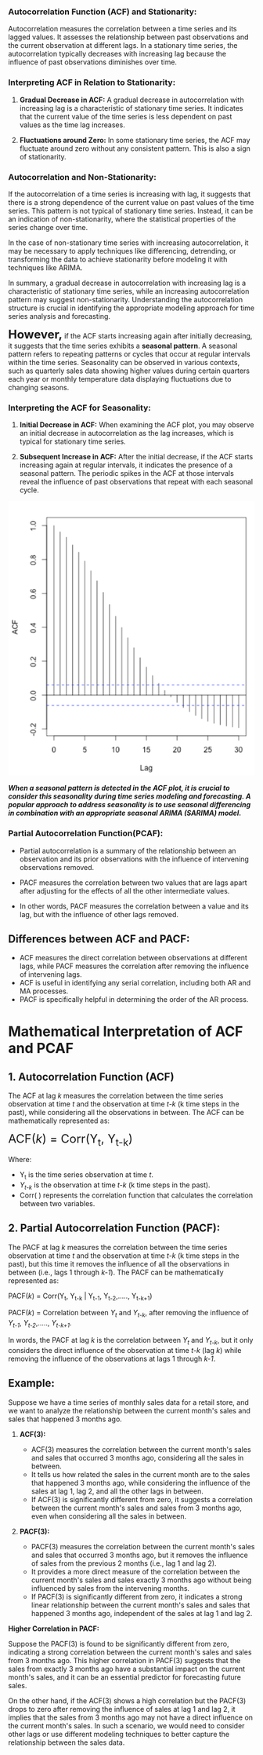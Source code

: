 
### Autocorrelation Function (ACF) and Stationarity:

Autocorrelation measures the correlation between a time series and its lagged values. It assesses the relationship between past observations and the current observation at different lags. In a stationary time series, the autocorrelation typically decreases with increasing lag because the influence of past observations diminishes over time.



### Interpreting ACF in Relation to Stationarity:

1. **Gradual Decrease in ACF:** A gradual decrease in autocorrelation with increasing lag is a characteristic of stationary time series. It indicates that the current value of the time series is less dependent on past values as the time lag increases.

2. **Fluctuations around Zero:** In some stationary time series, the ACF may fluctuate around zero without any consistent pattern. This is also a sign of stationarity.


### Autocorrelation and Non-Stationarity:

If the autocorrelation of a time series is increasing with lag, it suggests that there is a strong dependence of the current value on past values of the time series. This pattern is not typical of stationary time series. Instead, it can be an indication of non-stationarity, where the statistical properties of the series change over time.

In the case of non-stationary time series with increasing autocorrelation, it may be necessary to apply techniques like differencing, detrending, or transforming the data to achieve stationarity before modeling it with techniques like ARIMA.

In summary, a gradual decrease in autocorrelation with increasing lag is a characteristic of stationary time series, while an increasing autocorrelation pattern may suggest non-stationarity. Understanding the autocorrelation structure is crucial in identifying the appropriate modeling approach for time series analysis and forecasting.

**<span style="font-size:24px">However,</span>**  if the ACF starts increasing again after initially decreasing, it suggests that the time series exhibits a **seasonal pattern**. A seasonal pattern refers to repeating patterns or cycles that occur at regular intervals within the time series. Seasonality can be observed in various contexts, such as quarterly sales data showing higher values during certain quarters each year or monthly temperature data displaying fluctuations due to changing seasons.


### Interpreting the ACF for Seasonality:

1. **Initial Decrease in ACF:** When examining the ACF plot, you may observe an initial decrease in autocorrelation as the lag increases, which is typical for stationary time series.

2. **Subsequent Increase in ACF:** After the initial decrease, if the ACF starts increasing again at regular intervals, it indicates the presence of a seasonal pattern. The periodic spikes in the ACF at those intervals reveal the influence of past observations that repeat with each seasonal cycle.

![ACF](./data/ACF.png)

***When a seasonal pattern is detected in the ACF plot, it is crucial to consider this seasonality during time series modeling and forecasting. A popular approach to address seasonality is to use seasonal differencing in combination with an appropriate seasonal ARIMA (SARIMA) model.***



### Partial Autocorrelation Function(PCAF):

- Partial autocorrelation is a summary of the relationship between an observation and its prior observations with the influence of intervening observations removed.

- PACF measures the correlation between two values that are lags apart after adjusting for the effects of all the other intermediate values.

- In other words, PACF measures the correlation between a value and its lag, but with the influence of other lags removed.



## Differences between ACF and PACF:

- ACF measures the direct correlation between observations at different lags, while PACF measures the correlation after removing the influence of intervening lags.
- ACF is useful in identifying any serial correlation, including both AR and MA processes.
- PACF is specifically helpful in determining the order of the AR process.


# Mathematical Interpretation of ACF and PCAF


## 1. Autocorrelation Function (ACF)

The ACF at lag _k_ measures the correlation between the time series observation at time _t_ and the observation at time _t-k_ (k time steps in the past), while considering all the observations in between. The ACF can be mathematically represented as:

<span style="font-size:24px">ACF(<em>k</em>) = Corr(Y<sub>t</sub>, Y<sub>t-k</sub>)</span>

Where:

- Y<sub>t</sub> is the time series observation at time _t_.
- _Y<sub>t-k</sub>_ is the observation at time _t-k_ (k time steps in the past).
- Corr( ) represents the correlation function that calculates the correlation between two variables.

## 2. Partial Autocorrelation Function (PACF):

The PACF at lag _k_ measures the correlation between the time series observation at time _t_ and the observation at time _t-k_ (k time steps in the past), but this time it removes the influence of all the observations in between (i.e., lags 1 through _k-1_). The PACF can be mathematically represented as:

PACF(_k_) = Corr(Y<sub>t</sub>, Y<sub>t-k</sub> | Y<sub>t-1</sub>, Y<sub>t-2</sub>,....., Y<sub>t-k+1</sub>)

PACF(_k_) = Correlation between _Y<sub>t</sub>_ and _Y<sub>t-k</sub>_, after removing the influence of _Y<sub>t-1</sub>_, _Y<sub>t-2</sub>_,....., _Y<sub>t-k+1</sub>_.

In words, the PACF at lag _k_ is the correlation between _Y<sub>t</sub>_ and _Y<sub>t-k</sub>_, but it only considers the direct influence of the observation at time _t-k_ (lag _k_) while removing the influence of the observations at lags 1 through _k-1_.

## Example: 

Suppose we have a time series of monthly sales data for a retail store, and we want to analyze the relationship between the current month's sales and sales that happened 3 months ago.

1. **ACF(3):**

    - ACF(3) measures the correlation between the current month's sales and sales that occurred 3 months ago, considering all the sales in between.
    - It tells us how related the sales in the current month are to the sales that happened 3 months ago, while considering the influence of the sales at lag 1, lag 2, and all the other lags in between.
    - If ACF(3) is significantly different from zero, it suggests a correlation between the current month's sales and sales from 3 months ago, even when considering all the sales in between.

2. **PACF(3):**
    
    - PACF(3) measures the correlation between the current month's sales and sales that occurred 3 months ago, but it removes the influence of sales from the previous 2 months (i.e., lag 1 and lag 2).
    - It provides a more direct measure of the correlation between the current month's sales and sales exactly 3 months ago without being influenced by sales from the intervening months.
    - If PACF(3) is significantly different from zero, it indicates a strong linear relationship between the current month's sales and sales that happened 3 months ago, independent of the sales at lag 1 and lag 2.

**Higher Correlation in PACF:**

Suppose the PACF(3) is found to be significantly different from zero, indicating a strong correlation between the current month's sales and sales from 3 months ago. This higher correlation in PACF(3) suggests that the sales from exactly 3 months ago have a substantial impact on the current month's sales, and it can be an essential predictor for forecasting future sales.

On the other hand, if the ACF(3) shows a high correlation but the PACF(3) drops to zero after removing the influence of sales at lag 1 and lag 2, it implies that the sales from 3 months ago may not have a direct influence on the current month's sales. In such a scenario, we would need to consider other lags or use different modeling techniques to better capture the relationship between the sales data.